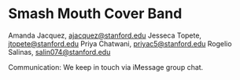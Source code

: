 # Smash Mouth Cover Band 

Amanda Jacquez, ajacquez@stanford.edu
Jesseca Topete, jtopete@stanford.edu
Priya Chatwani, priyac5@stanford.edu
Rogelio Salinas, salin074@stanford.edu

Communication: 
We keep in touch via iMessage group chat.
